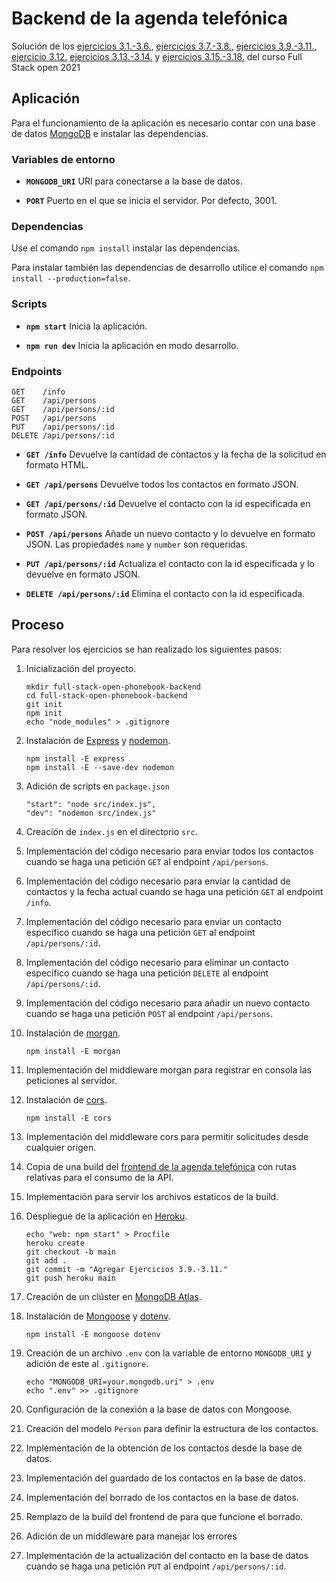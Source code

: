 # Backend de la agenda telefónica

Solución de los [ejercicios 3.1.-3.6.](https://fullstackopen.com/es/part3/node_js_y_express#ejercicios-3-1-3-6), [ejercicios 3.7.-3.8.](https://fullstackopen.com/es/part3/node_js_y_express#ejercicios-3-7-3-8), [ejercicios 3.9.-3.11.](https://fullstackopen.com/es/part3/implementacion_de_la_aplicacion_en_internet#ejercicios-3-9-3-11), [ejercicio 3.12.](https://fullstackopen.com/es/part3/guardando_datos_en_mongo_db#ejercicio-3-12) [ejercicios 3.13.-3.14.](https://fullstackopen.com/es/part3/guardando_datos_en_mongo_db#ejercicios-3-13-3-14) y [ejercicios 3.15.-3.18.](https://fullstackopen.com/es/part3/guardando_datos_en_mongo_db#ejercicios-3-15-3-18) del curso Full Stack open 2021

## Aplicación

Para el funcionamiento de la aplicación es necesario contar con una base de datos [MongoDB](https://www.mongodb.com/) e instalar las dependencias.

### Variables de entorno

- **`MONGODB_URI`** URI para conectarse a la base de datos.

- **`PORT`** Puerto en el que se inicia el servidor. Por defecto, 3001.

### Dependencias

Use el comando `npm install` instalar las dependencias.

Para instalar también las dependencias de desarrollo utilice el comando `npm install --production=false`.

### Scripts

- **`npm start`** Inicia la aplicación.

- **`npm run dev`** Inicia la aplicación en modo desarrollo.

### Endpoints

```
GET    /info
GET    /api/persons
GET    /api/persons/:id
POST   /api/persons
PUT    /api/persons/:id
DELETE /api/persons/:id
```

- **`GET /info`** Devuelve la cantidad de contactos y la fecha de la solicitud en formato HTML.

- **`GET /api/persons`** Devuelve todos los contactos en formato JSON.

- **`GET /api/persons/:id`** Devuelve el contacto con la id especificada en formato JSON.

- **`POST /api/persons`** Añade un nuevo contacto y lo devuelve en formato JSON. Las propiedades `name` y `number` son requeridas.

- **`PUT /api/persons/:id`** Actualiza el contacto con la id especificada y lo devuelve en formato JSON.

- **`DELETE /api/persons/:id`** Elimina el contacto con la id especificada.

## Proceso

Para resolver los ejercicios se han realizado los siguientes pasos:

1. Inicialización del proyecto.

   ```
   mkdir full-stack-open-phonebook-backend
   cd full-stack-open-phonebook-backend
   git init
   npm init
   echo "node_modules" > .gitignore
   ```

2. Instalación de [Express](https://expressjs.com/) y [nodemon](https://github.com/remy/nodemon).

   ```
   npm install -E express
   npm install -E --save-dev nodemon
   ```

3. Adición de scripts en `package.json`

   ```
   "start": "node src/index.js",
   "dev": "nodemon src/index.js"
   ```

4. Creación de `index.js` en el directorio `src`.

5. Implementación del código necesario para enviar todos los contactos cuando se haga una petición `GET` al endpoint `/api/persons`.

6. Implementación del código necesario para enviar la cantidad de contactos y la fecha actual cuando se haga una petición `GET` al endpoint `/info`.

7. Implementación del código necesario para enviar un contacto específico cuando se haga una petición `GET` al endpoint `/api/persons/:id`.

8. Implementación del código necesario para eliminar un contacto específico cuando se haga una petición `DELETE` al endpoint `/api/persons/:id`.

9. Implementación del código necesario para añadir un nuevo contacto cuando se haga una petición `POST` al endpoint `/api/persons`.

10. Instalación de [morgan](https://github.com/expressjs/morgan).

    ```
    npm install -E morgan
    ```

11. Implementación del middleware morgan para registrar en consola las peticiones al servidor.

12. Instalación de [cors](https://github.com/expressjs/cors).

    ```
    npm install -E cors
    ```

13. Implementación del middleware cors para permitir solicitudes desde cualquier origen.

14. Copia de una build del [frontend de la agenda telefónica](https://github.com/alfredogonzalezmartinez/full-stack-open/tree/main/part2/phonebook) con rutas relativas para el consumo de la API.

15. Implementación para servir los archivos estaticos de la build.

16. Despliegue de la aplicación en [Heroku](https://heroku.com).

    ```
    echo "web: npm start" > Procfile
    heroku create
    git checkout -b main
    git add .
    git commit -m "Agregar Ejercicios 3.9.-3.11."
    git push heroku main
    ```

17. Creación de un clúster en [MongoDB Atlas](https://www.mongodb.com/atlas/database).

18. Instalación de [Mongoose](https://mongoosejs.com/) y [dotenv](https://github.com/motdotla/dotenv).

    ```
    npm install -E mongoose dotenv
    ```

19. Creación de un archivo `.env` con la variable de entorno `MONGODB_URI` y adición de este al `.gitignore`.

    ```
    echo "MONGODB_URI=your.mongodb.uri" > .env
    echo ".env" >> .gitignore
    ```

20. Configuración de la conexión a la base de datos con Mongoose.

21. Creación del modelo `Person` para definir la estructura de los contactos.

22. Implementación de la obtención de los contactos desde la base de datos.

23. Implementación del guardado de los contactos en la base de datos.

24. Implementación del borrado de los contactos en la base de datos.

25. Remplazo de la build del frontend de para que funcione el borrado.

26. Adición de un middleware para manejar los errores

27. Implementación de la actualización del contacto en la base de datos cuando se haga una petición `PUT` al endpoint `/api/persons/:id`.
